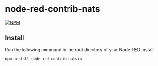 node-red-contrib-nats
=====================

[![NPM](https://nodei.co/npm/node-red-contrib-natsio.png?compact=true)](https://nodei.co/npm/node-red-contrib-natsio/)

Install
-------

Run the following command in the root directory of your Node-RED install

```
npm install node-red-contrib-natsio
```
